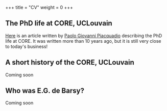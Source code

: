 +++
title = "CV"
weight = 0
+++
## The PhD life at CORE, UCLouvain

[Here](https://antoine-germain.github.io/phd_life_at_core.pdf) is an article written by [Paolo Giovanni Piacquadio](https://sites.google.com/site/paologpiacquadio/) describing the PhD life at CORE. It was written more than 10 years ago, but it is still very close to today's business! 

## A short history of the CORE, UCLouvain

Coming soon

## Who was E.G. de Barsy?


Coming soon
